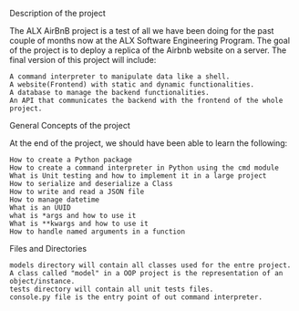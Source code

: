 Description of the project

The ALX AirBnB project is a test of all we have been doing for the past couple of months now at the ALX Software Engineering Program. The goal of the project is to deploy a replica of the Airbnb website on a server. The final version of this project will include:

    A command interpreter to manipulate data like a shell.
    A website(Frontend) with static and dynamic functionalities.
    A database to manage the backend functionalities.
    An API that communicates the backend with the frontend of the whole project.

General Concepts of the project

At the end of the project, we should have been able to learn the following:

    How to create a Python package
    How to create a command interpreter in Python using the cmd module
    What is Unit testing and how to implement it in a large project
    How to serialize and deserialize a Class
    How to write and read a JSON file
    How to manage datetime
    What is an UUID
    what is *args and how to use it
    What is **kwargs and how to use it
    How to handle named arguments in a function

Files and Directories

    models directory will contain all classes used for the entre project. A class called "model" in a OOP project is the representation of an object/instance.
    tests directory will contain all unit tests files.
    console.py file is the entry point of out command interpreter.

